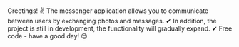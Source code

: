 Greetings! ✌
The messenger application allows you to communicate between users by exchanging photos and messages. ✔
In addition, the project is still in development, the functionality will gradually expand. ✔
Free code - have a good day! 😊
